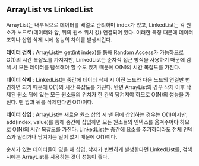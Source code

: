 ## ArrayList vs LinkedList

ArrayList는 내부적으로 데이터를 배열로 관리하며 index가 있고, LinkedList는 각 원소가 노드로(데이터와 앞, 뒤의 원소 위치 값) 연결되어 있다. 이러한 특징 때문에 데이터 조회나 삽입 삭제 시에 성능의 차이를 발생시킨다.

**데이터 검색** : ArrayList는 get(int index)를 통해 Random Access가 가능하므로 O(1)의 시간 복잡도를 가지지만, LinkedList는 순차적 접근 방식을 사용하기 때문에 검색 시 모든 데이터를 탐색해야 할 수도 있기 때문에 O(N)의 시간 복잡도를 가진다.

**데이터 삭제** : LinkedList는 중간에 데이터 삭제 시 이전 노드와 다음 노드의 연결만 변경하면 되기 때문에 O(1)의 시간 복잡도를 가진다. 반면 ArrayList의 경우 삭제 이후 삭제된 원소 뒤에 있는 모든 원소들의 위치가 한 칸씩 당겨져야 하므로 O(N)의 성능을 가진다. 맨 앞과 뒤를 삭제한다면 O(1)이다.

**데이터 삽입** : ArrayList는 새로운 원소 삽입 시 맨 뒤에 삽입하는 경우는 O(1)이지만, add(index, value)를 통해 중간에 삽입하면 모든 원소들의 인덱스를 옮겨주어야 하므로 O(N)의 시간 복잡도를 가진다. LinkedList는 중간에 요소를 추가하더라도 전체 인덱스가 밀리거나 당겨지는 일이 없기 때문에 O(1)이다.

순서가 있는 데이터들이 있을 때 삽입, 삭제가 빈번하게 발생한다면 LinkedList를, 검색 시에는 ArrayList를 사용하는 것이 성능이 좋다.
